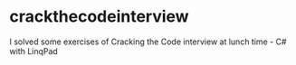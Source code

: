 # crackthecodeinterview
I solved some exercises of Cracking the Code interview at lunch time - C# with LinqPad
